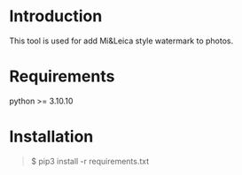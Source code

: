 # Introduction

This tool is used for add Mi&Leica style watermark to photos.

# Requirements
python >= 3.10.10

# Installation

> $ pip3 install -r requirements.txt
